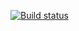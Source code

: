 [![Build status](https://ci.appveyor.com/api/projects/status/04dqly4i07464ea1?svg=true)](https://ci.appveyor.com/project/nanaishere/aqa-1-1-3-wkf6u)
